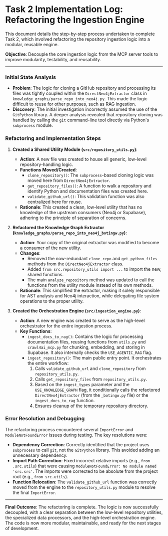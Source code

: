 # Task 2 Implementation Log: Refactoring the Ingestion Engine

This document details the step-by-step process undertaken to complete Task 2, which involved refactoring the repository ingestion logic into a modular, reusable engine.

**Objective**: Decouple the core ingestion logic from the MCP server tools to improve modularity, testability, and reusability.

---

### Initial State Analysis

*   **Problem**: The logic for cloning a GitHub repository and processing its files was tightly coupled within the `DirectNeo4jExtractor` class in `knowledge_graphs/parse_repo_into_neo4j.py`. This made the logic difficult to reuse for other purposes, such as RAG ingestion.
*   **Discovery**: The initial investigation incorrectly assumed the use of the `GitPython` library. A deeper analysis revealed that repository cloning was handled by calling the `git` command-line tool directly via Python's `subprocess` module.

### Refactoring and Implementation Steps

1.  **Created a Shared Utility Module (`src/repository_utils.py`)**:
    *   **Action**: A new file was created to house all generic, low-level repository-handling logic.
    *   **Functions Moved/Created**:
        *   `clone_repository()`: The `subprocess`-based cloning logic was moved here from `DirectNeo4jExtractor`.
        *   `get_repository_files()`: A function to walk a repository and identify Python and documentation files was created here.
        *   `validate_github_url()`: This validation function was also centralized here for reuse.
    *   **Rationale**: This created a clean, low-level utility that has no knowledge of the upstream consumers (Neo4j or Supabase), adhering to the principle of separation of concerns.

2.  **Refactored the Knowledge Graph Extractor (`knowledge_graphs/parse_repo_into_neo4j_botingw.py`)**:
    *   **Action**: Your copy of the original extractor was modified to become a consumer of the new utility.
    *   **Changes**:
        *   Removed the now-redundant `clone_repo` and `get_python_files` methods from the `DirectNeo4jExtractor` class.
        *   Added `from src.repository_utils import ...` to import the new, shared functions.
        *   The main `analyze_repository` method was updated to call the functions from the utility module instead of its own methods.
    *   **Rationale**: This simplified the extractor, making it solely responsible for AST analysis and Neo4j interaction, while delegating file system operations to the proper utility.

3.  **Created the Orchestration Engine (`src/ingestion_engine.py`)**:
    *   **Action**: A new engine was created to serve as the high-level orchestrator for the entire ingestion process.
    *   **Key Functions**:
        *   `ingest_docs_to_rag()`: Contains the logic for processing documentation files, reusing functions from `utils.py` and `crawl4ai_mcp.py` for chunking, embedding, and storing in Supabase. It also internally checks the `USE_AGENTIC_RAG` flag.
        *   `ingest_repository()`: The main public entry point. It orchestrates the entire workflow:
            1.  Calls `validate_github_url` and `clone_repository` from `repository_utils.py`.
            2.  Calls `get_repository_files` from `repository_utils.py`.
            3.  Based on the `ingest_types` parameter and the `USE_KNOWLEDGE_GRAPH` flag, it conditionally calls the refactored `DirectNeo4jExtractor` (from the `_botingw.py` file) or the `ingest_docs_to_rag` function.
            4.  Ensures cleanup of the temporary repository directory.

### Error Resolution and Debugging

The refactoring process encountered several `ImportError` and `ModuleNotFoundError` issues during testing. The key resolutions were:

*   **Dependency Correction**: Correctly identified that the project uses `subprocess` to call `git`, not the `GitPython` library. This avoided adding an unnecessary dependency.
*   **Import Path Correction**: Fixed incorrect relative imports (e.g., `from .src.utils`) that were causing `ModuleNotFoundError: No module named 'src.src'`. The imports were corrected to be absolute from the project root (e.g., `from src.utils`).
*   **Function Relocation**: The `validate_github_url` function was correctly moved from the engine to the `repository_utils.py` module to resolve the final `ImportError`.

---

**Final Outcome**: The refactoring is complete. The logic is now successfully decoupled, with a clear separation between the low-level repository utilities, the specialized data processors, and the high-level orchestration engine. The code is now more modular, maintainable, and ready for the next stages of development.
